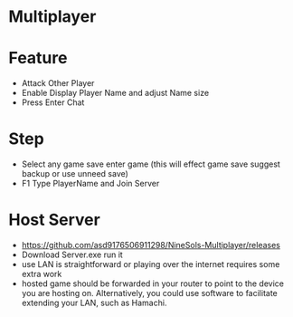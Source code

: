 # Multiplayer

# Feature
- Attack Other Player
- Enable Display Player Name and adjust Name size
- Press Enter Chat

# Step
- Select any game save enter game (this will effect game save suggest backup or use unneed save)
- F1 Type PlayerName and Join Server

# Host Server
- https://github.com/asd9176506911298/NineSols-Multiplayer/releases
- Download Server.exe run it
- use LAN is straightforward or playing over the internet requires some extra work
- hosted game should be forwarded in your router to point to the device you are hosting on. Alternatively, you could use software to facilitate extending your LAN, such as Hamachi.
